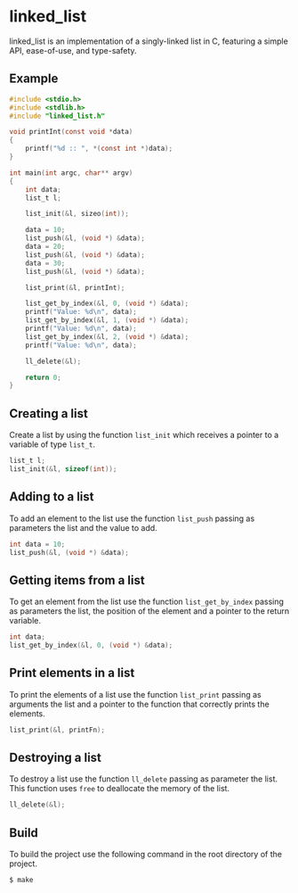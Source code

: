 # linked_list

linked_list is an implementation of a singly-linked list in C, featuring
a simple API, ease-of-use, and type-safety.

## Example

```c
#include <stdio.h>
#include <stdlib.h>
#include "linked_list.h"

void printInt(const void *data)
{
    printf("%d :: ", *(const int *)data);
}

int main(int argc, char** argv)
{
    int data;
    list_t l;

    list_init(&l, sizeo(int));    

    data = 10;
    list_push(&l, (void *) &data);
    data = 20;
    list_push(&l, (void *) &data);
    data = 30;
    list_push(&l, (void *) &data);

    list_print(&l, printInt);

    list_get_by_index(&l, 0, (void *) &data);
    printf("Value: %d\n", data);
    list_get_by_index(&l, 1, (void *) &data);
    printf("Value: %d\n", data);
    list_get_by_index(&l, 2, (void *) &data);
    printf("Value: %d\n", data);

    ll_delete(&l);

    return 0;
}
```

## Creating a list

Create a list by using the function `list_init` which receives a pointer 
to a variable of type `list_t`.

```c
list_t l;
list_init(&l, sizeof(int));
```

## Adding to a list

To add an element to the list use the function `list_push` passing as
parameters the list and the value to add.

```c
int data = 10;
list_push(&l, (void *) &data);
```

## Getting items from a list

To get an element from the list use the function `list_get_by_index` passing as
parameters the list, the position of the element and a pointer to the return
variable.

```c
int data;
list_get_by_index(&l, 0, (void *) &data);
```

## Print elements in a list

To print the elements of a list use the function `list_print` passing as
arguments the list and a pointer to the function that correctly prints the
elements.

```c
list_print(&l, printFn);
```

## Destroying a list

To destroy a list use the function `ll_delete` passing as parameter
the list. This function uses `free` to deallocate the memory of the list.

```c
ll_delete(&l);
```

## Build

To build the project use the following command in the root directory
of the project.

    $ make

